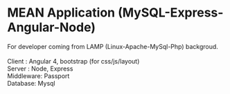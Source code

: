 # MEAN Application (MySQL-Express-Angular-Node)
For developer coming from LAMP (Linux-Apache-MySql-Php) backgroud.
<br><br>
Client : Angular 4, bootstrap (for css/js/layout)<br>
Server : Node, Express<br>
Middleware: Passport<br>
Database: Mysql<b>
